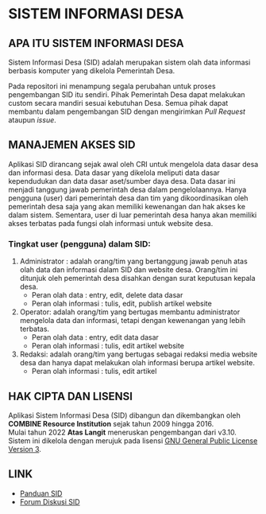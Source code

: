 # SISTEM INFORMASI DESA

## APA ITU SISTEM INFORMASI DESA
Sistem Informasi Desa (SID) adalah merupakan sistem olah data informasi berbasis komputer yang dikelola Pemerintah Desa.

Pada repositori ini menampung segala perubahan untuk proses pengembangan SID itu sendiri.
Pihak Pemerintah Desa dapat melakukan custom secara mandiri sesuai kebutuhan Desa. Semua pihak dapat membantu dalam
pengembangan SID dengan mengirimkan *Pull Request* ataupun *issue*.

## MANAJEMEN AKSES SID
Aplikasi SID dirancang sejak awal oleh CRI untuk mengelola data dasar desa dan informasi desa. Data dasar yang dikelola meliputi data dasar kependudukan dan data dasar aset/sumber daya desa. Data dasar ini menjadi tanggung jawab pemerintah desa dalam pengelolaannya. Hanya pengguna (user) dari pemerintah desa dan tim yang dikoordinasikan oleh pemerintah desa saja yang akan memiliki kewenangan dan hak akses ke dalam sistem. Sementara, user di luar pemerintah desa hanya akan memiliki akses terbatas pada fungsi olah informasi untuk website desa.

### Tingkat user (pengguna) dalam SID:

1. Administrator : adalah orang/tim yang bertanggung jawab penuh atas olah data dan informasi dalam SID dan website desa. Orang/tim ini ditunjuk oleh pemerintah desa disahkan dengan surat keputusan kepala desa.
   - Peran olah data : entry, edit, delete data dasar
   - Peran olah informasi : tulis, edit, publish artikel website
2. Operator: adalah orang/tim yang bertugas membantu administrator mengelola data dan informasi, tetapi dengan kewenangan yang lebih terbatas.
   - Peran olah data : entry, edit data dasar
   - Peran olah informasi : tulis, edit artikel website
3. Redaksi: adalah orang/tim yang bertugas sebagai redaksi media website desa dan hanya dapat melakukan olah informasi berupa artikel website.
   - Peran olah informasi : tulis, edit artikel

## HAK CIPTA DAN LISENSI

Aplikasi Sistem Informasi Desa (SID) dibangun dan dikembangkan oleh **COMBINE Resource Institution** sejak tahun 2009 hingga 2016.  
Mulai tahun 2022 **Atas Langit** meneruskan pengembangan dari v3.10.  
Sistem ini dikelola dengan merujuk pada lisensi [GNU General Public License Version 3](https://github.com/ataslangit/sistem-informasi-desa/blob/dev/LICENSE).

## LINK
- [Panduan SID](https://ataslangit.github.io)
- [Forum Diskusi SID](https://github.com/ataslangit/sistem-informasi-desa/discussions)
